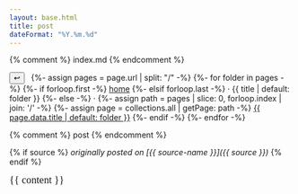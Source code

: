 ```yaml
---
layout: base.html
title: post
dateFormat: "%Y.%m.%d"
---
```


{% comment %} index.md {% endcomment %}

<nav>
    <button style="margin-right: 1ch" onclick="history.back()">↩</button>
    {%- assign pages = page.url | split: "/" -%}
    {%- for folder in pages -%}
        {%- if forloop.first -%}
            <a href="/">home</a>
        {%- elsif forloop.last -%}
            <span class="current-page-link"> · {{ title | default: folder }}</span>
        {%- else -%}
            <span> · </span>
            {%- assign path = pages | slice: 0, forloop.index | join: '/' -%}
            {%- assign page = collections.all | getPage: path -%}
            <a href="{{ path }}">{{ page.data.title | default: folder }}</a>
        {%- endif -%}
    {%- endfor -%}
</nav>

<div class="right-aligned">
    index

    <div class="index">
        {% for post in collections[collection] reversed %}
        <div>
            <span>{{ post.date | date: dateFormat }}</span>
            <span>
                {%- if post.data.title == title and post.date == date -%}
                    *{{ post.data.title }}*
                {%- else -%}
                    [{{ post.data.title }}](
                        {%- if post.data.redirect -%}
                            {{ post.data.redirect }}
                        {%- else -%}
                            {{ post.page.url }}
                        {%- endif -%}
                    )
                {%- endif -%}
            </span>
        </div>{% endfor %}
    </div>
</div>

<style>
    .index div {
        display: flex;
        gap: 2ch;
    }

    @media (min-width: 80rem) {
        .right-aligned {
            position: fixed;
            top: 0;
            right: 0;
            width: calc(40rem + var(--body-margin) * 2);
            height: 100vh;
            padding: var(--body-margin);
            box-sizing: border-box;

            -ms-overflow-style: none;
            scrollbar-width: none;
            overflow: -moz-scrollbars-none;
            overflow-y: scroll;

            overscroll-behavior: contain;
        }
        .right-aligned::-webkit-scrollbar {
            display: none;
        }
        .current-page-link {
            display: none;
        }
        .index p {
            margin: 0;
        }
    }

    @media (max-width: 80rem) {
        .right-aligned {
            display: none;
        }
    }
</style>

{% comment %} post {% endcomment %}

{% if source %}
    *originally posted on [{{ source-name }}]({{ source }})*
{% endif %}

<div class="post">
    {{ content }}
</div>

<style>
    .post {
        font-family: serif;
        text-align: justify;
        line-height: 1.2em;
    }
    @media (max-device-width: 1000px) {
        .post {
            font-family: serif;
            font-size: 1.3em;
        }
    }
</style>